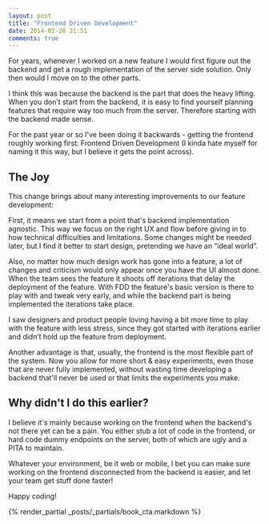 ```yaml
---
layout: post
title: "Frontend Driven Development"
date: 2014-02-20 21:51
comments: true
---
```


For years, whenever I worked on a new feature I would first figure out the backend and get a rough implementation of the server side solution. Only then would I move on to the other parts.

I think this was because the backend is the part that does the heavy lifting. When you don’t start from the backend, it is easy to find yourself planning features that require way too much from the server. Therefore starting with the backend made sense.

For the past year or so I've been doing it backwards - getting the frontend roughly working first: Frontend Driven Development (I kinda hate myself for naming it this way, but I believe it gets the point across).

## The Joy

This change brings about many interesting improvements to our feature development:

First, it means we start from a point that's backend implementation agnostic. This way we focus on the right UX and flow before giving in to how technical difficulties and limitations. Some changes might be needed later, but I find it better to start design, pretending we have an “ideal world”.

Also, no matter how much design work has gone into a feature, a lot of changes and criticism would only appear once you have the UI almost done. When the team sees the feature it shoots off iterations that delay the deployment of the feature. With FDD the feature's basic version is there to play with and tweak very early, and while the backend part is being implemented the iterations take place.

I saw designers and product people loving having a bit more time to play with the feature with less stress, since they got started with iterations earlier and didn’t hold up the feature from deployment.

Another advantage is that, usually, the frontend is the most flexible part of the system. Now you allow for more short & easy experiments, even those that are never fully implemented, without wasting time developing a backend that'll never be used or that limits the experiments you make.

## Why didn't I do this earlier?

I believe it's mainly because working on the frontend when the backend's not there yet can be a pain. You either stub a lot of code in the frontend, or hard code dummy endpoints on the server, both of which are ugly and a PITA to maintain.

Whatever your environment, be it web or mobile, I bet you can make sure working on the frontend disconnected from the backend is easier, and let your team get stuff done faster!

Happy coding!

{% render_partial _posts/_partials/book_cta.markdown %}
